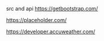 
src and api
https://getbootstrap.com/


https://placeholder.com/


https://developer.accuweather.com/
